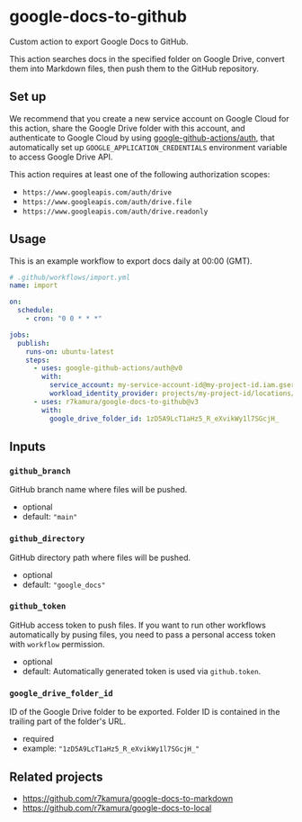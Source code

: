 # google-docs-to-github

Custom action to export Google Docs to GitHub.

This action searches docs in the specified folder on Google Drive,
convert them into Markdown files, then push them to the GitHub repository.

## Set up

We recommend that you create a new service account on Google Cloud for this action, share the Google Drive folder with this account,
and authenticate to Google Cloud by using [google-github-actions/auth](https://github.com/google-github-actions/auth),
that automatically set up `GOOGLE_APPLICATION_CREDENTIALS` environment variable to access Google Drive API.

This action requires at least one of the following authorization scopes:

- `https://www.googleapis.com/auth/drive`
- `https://www.googleapis.com/auth/drive.file`
- `https://www.googleapis.com/auth/drive.readonly`

## Usage

This is an example workflow to export docs daily at 00:00 (GMT).

```yaml
# .github/workflows/import.yml
name: import

on:
  schedule:
    - cron: "0 0 * * *"

jobs:
  publish:
    runs-on: ubuntu-latest
    steps:
      - uses: google-github-actions/auth@v0
        with:
          service_account: my-service-account-id@my-project-id.iam.gserviceaccount.com
          workload_identity_provider: projects/my-project-id/locations/global/workloadIdentityPools/my-pool-id/providers/my-provider-id
      - uses: r7kamura/google-docs-to-github@v3
        with:
          google_drive_folder_id: 1zD5A9LcT1aHz5_R_eXvikWy1l7SGcjH_
```

## Inputs

### `github_branch`

GitHub branch name where files will be pushed.

- optional
- default: `"main"`

### `github_directory`

GitHub directory path where files will be pushed.

- optional
- default: `"google_docs"`

### `github_token`

GitHub access token to push files.
If you want to run other workflows automatically by pusing files, you need to pass a personal access token with `workflow` permission.

- optional
- default: Automatically generated token is used via `github.token`.

### `google_drive_folder_id`

ID of the Google Drive folder to be exported. Folder ID is contained in the trailing part of the folder's URL.

- required
- example: `"1zD5A9LcT1aHz5_R_eXvikWy1l7SGcjH_"`

## Related projects

- https://github.com/r7kamura/google-docs-to-markdown
- https://github.com/r7kamura/google-docs-to-local
